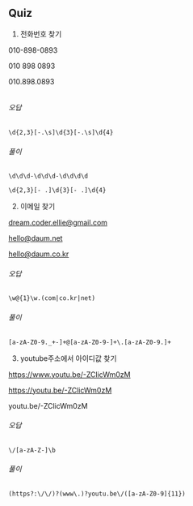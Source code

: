 ## Quiz

1. 전화번호 찾기

010-898-0893

010 898 0893

010.898.0893

######  

###### 오답

````re
\d{2,3}[-.\s]\d{3}[-.\s]\d{4}
````



###### 풀이

````
\d\d\d-\d\d\d-\d\d\d\d
````

````re
\d{2,3}[- .]\d{3}[- .]\d{4}
````





2. 이메일 찾기

dream.coder.ellie@gmail.com

hello@daum.net

hello@daum.co.kr



###### 오답

````
\w@{1}\w.(com|co.kr|net)
````



###### 풀이

````
[a-zA-Z0-9._+-]+@[a-zA-Z0-9-]+\.[a-zA-Z0-9.]+
````





3. youtube주소에서 아이디값 찾기

https://www.youtu.be/-ZClicWm0zM

https://youtu.be/-ZClicWm0zM

youtu.be/-ZClicWm0zM



###### 오답

````
\/[a-zA-Z-]\b
````



###### 풀이

````
(https?:\/\/)?(www\.)?youtu.be\/([a-zA-Z0-9]{11})
````

